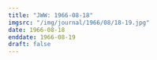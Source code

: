 ```yaml
---
title: "JWW: 1966-08-18"
imgsrc: "/img/journal/1966/08/18-19.jpg"
date: 1966-08-18
enddate: 1966-08-19
draft: false
---
```


<!-- fix pre-formatted input -->
